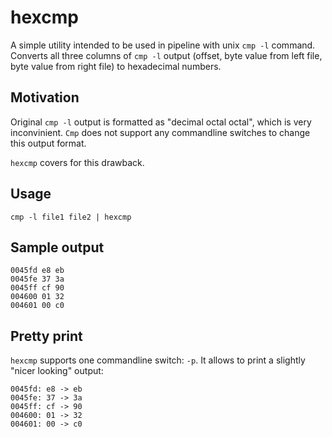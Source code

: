 # hexcmp

A simple utility intended to be used in pipeline with unix `cmp -l` command.
Converts all three columns of `cmp -l` output (offset, byte value from left file,
byte value from right file) to hexadecimal numbers. 

## Motivation

Original `cmp -l` output is formatted as "decimal octal octal", which is
very inconvinient. `Cmp` does not support any commandline switches to change this
output format.

`hexcmp` covers for this drawback.

## Usage

```
cmp -l file1 file2 | hexcmp
```

## Sample output

```
0045fd e8 eb
0045fe 37 3a
0045ff cf 90
004600 01 32
004601 00 c0
```

## Pretty print

`hexcmp` supports one commandline switch: `-p`. It allows to print a slightly "nicer looking" output:

```
0045fd: e8 -> eb
0045fe: 37 -> 3a
0045ff: cf -> 90
004600: 01 -> 32
004601: 00 -> c0
```
